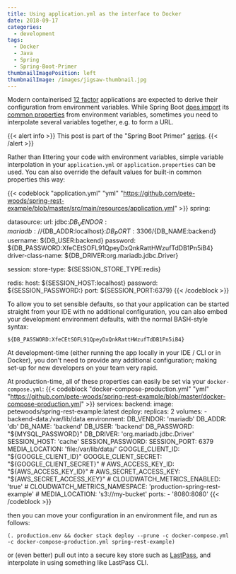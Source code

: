 ```yaml
---
title: Using application.yml as the interface to Docker
date: 2018-09-17
categories:
  - development
tags:
  - Docker
  - Java
  - Spring
  - Spring-Boot-Primer
thumbnailImagePosition: left
thumbnailImage: /images/jigsaw-thumbnail.jpg
---
```


Modern containerised [12 factor](https://12factor.net/) applications are expected to derive their configuration from environment variables.
While Spring Boot [does import](https://docs.spring.io/spring-boot/docs/current/reference/html/boot-features-external-config.html) its
[common properties](https://docs.spring.io/spring-boot/docs/current/reference/html/common-application-properties.html) from environment variables,
sometimes you need to interpolate several variables together, e.g. to form a URL.

<!--more-->

{{< alert info >}}
This post is part of the "Spring Boot Primer" [series](/tags/spring-boot-primer).
{{< /alert >}}

Rather than littering your code with environment variables, simple variable interpolation in your `application.yml` or `application.properties`
can be used. You can also override the default values for built-in common properties this way:

{{< codeblock "application.yml" "yml" "https://github.com/pete-woods/spring-rest-example/blob/master/src/main/resources/application.yml" >}}
spring:

  datasource:
    url: jdbc:${DB_VENDOR:mariadb}://${DB_ADDR:localhost}:${DB_PORT:3306}/${DB_NAME:backend}
    username: ${DB_USER:backend}
    password: ${DB_PASSWORD:XfeCEtSOFL91QpeyDxQnkRattHWzufTdDB1Pn5iB4}
    driver-class-name: ${DB_DRIVER:org.mariadb.jdbc.Driver}

  session:
    store-type: ${SESSION_STORE_TYPE:redis}

  redis:
    host: ${SESSION_HOST:localhost}
    password: ${SESSION_PASSWORD:}
    port: ${SESSION_PORT:6379}
{{< /codeblock >}}

To allow you to set sensible defaults, so that your application can be started straight from your IDE with no additional
configuration, you can also embed your development environment defaults, with the normal BASH-style syntax:
```
${DB_PASSWORD:XfeCEtSOFL91QpeyDxQnkRattHWzufTdDB1Pn5iB4}
```

At development-time (either running the app locally in your IDE / CLI or in Docker), you don't need to provide any additional
configuration; making set-up for new developers on your team very rapid.

At production-time, all of these properties can easily be set via your `docker-compose.yml`:
{{< codeblock "docker-compose-production.yml" "yml" "https://github.com/pete-woods/spring-rest-example/blob/master/docker-compose-production.yml" >}}
services:
  backend:
    image: petewoods/spring-rest-example:latest
    deploy:
      replicas: 2
    volumes:
      - backend-data:/var/lib/data
    environment:
      DB_VENDOR: 'mariadb'
      DB_ADDR: 'db'
      DB_NAME: 'backend'
      DB_USER: 'backend'
      DB_PASSWORD: "${MYSQL_PASSWORD}"
      DB_DRIVER: 'org.mariadb.jdbc.Driver'
      SESSION_HOST: 'cache'
      SESSION_PASSWORD:
      SESSION_PORT: 6379
      MEDIA_LOCATION: 'file:/var/lib/data/'
      GOOGLE_CLIENT_ID: "${GOOGLE_CLIENT_ID}"
      GOOGLE_CLIENT_SECRET: "${GOOGLE_CLIENT_SECRET}"
      # AWS_ACCESS_KEY_ID: "${AWS_ACCESS_KEY_ID}"
      # AWS_SECRET_ACCESS_KEY: "${AWS_SECRET_ACCESS_KEY}"
      # CLOUDWATCH_METRICS_ENABLED: 'true'
      # CLOUDWATCH_METRICS_NAMESPACE: 'production-spring-rest-example'
      # MEDIA_LOCATION: 's3://my-bucket'
    ports:
      - '8080:8080'
{{< /codeblock >}}

then you can move your configuration in an environment file, and run as follows:

```
(. production.env && docker stack deploy --prune -c docker-compose.yml -c docker-compose-production.yml spring-rest-example)
```

or (even better) pull out into a secure key store such as [LastPass](https://www.lastpass.com/), and interpolate in
using something like LastPass CLI.
